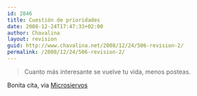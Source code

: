 ```yaml
---
id: 2846
title: Cuestión de prioridades
date: 2008-12-24T17:47:33+02:00
author: Chavalina
layout: revision
guid: http://www.chavalina.net/2008/12/24/506-revision-2/
permalink: /2008/12/24/506-revision-2/
---
```

> Cuanto m&aacute;s interesante se vuelve tu vida, menos posteas.

Bonita cita, via <a href="http://www.microsiervos.com/archivo/frases-citas/intereses.html" target="_blank">Microsiervos</a>